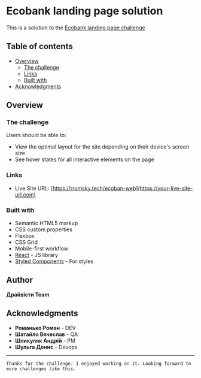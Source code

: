 # Ecobank landing page solution

This is a solution to the 
[Ecobank landing page challenge](https://rromsky.tech/ecobank-web)

## Table of contents

- [Overview](#overview)
  - [The challenge](#the-challenge)
  - [Links](#links)
  - [Built with](#built-with)
- [Acknowledgments](#acknowledgments)

## Overview


### The challenge

Users should be able to:

- View the optimal layout for the site depending on their device's screen size
- See hover states for all interactive elements on the page

### Links

- Live Site URL: [https://rromsky.tech/ecoban-web](https://your-live-site-url.com)

### Built with

- Semantic HTML5 markup
- CSS custom properties
- Flexbox
- CSS Grid
- Mobile-first workflow
- [React](https://reactjs.org/) - JS library
- [Styled Components](https://styled-components.com/) - For styles


## Author

**Драйвісти Team**

## Acknowledgments
- **Романько Роман** - DEV
- **Шатайло Вячеслав** - QA
- **Шпикуляк Андрій** - PM
- **Шульга Денис** - Devops
****
```Thanks for the challenge. I enjoyed working on it. Looking forward to more challenges like this.```
